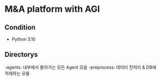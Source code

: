 # M&A platform with AGI


## Condition

- Python 3.10

## Directorys

-agents: 내부에서 돌아가는 모든 Agent 모음
-preprocess: 데이터 전처리 & DB에 적재하는 모듈
